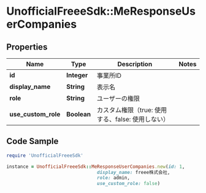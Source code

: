 # UnofficialFreeeSdk::MeResponseUserCompanies

## Properties

Name | Type | Description | Notes
------------ | ------------- | ------------- | -------------
**id** | **Integer** | 事業所ID | 
**display_name** | **String** | 表示名 | 
**role** | **String** | ユーザーの権限 | 
**use_custom_role** | **Boolean** | カスタム権限（true: 使用する、false: 使用しない） | 

## Code Sample

```ruby
require 'UnofficialFreeeSdk'

instance = UnofficialFreeeSdk::MeResponseUserCompanies.new(id: 1,
                                 display_name: freee株式会社,
                                 role: admin,
                                 use_custom_role: false)
```


